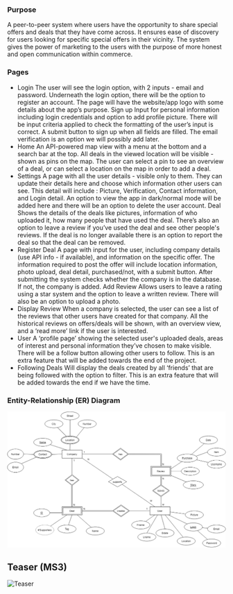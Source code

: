### Purpose

A peer-to-peer system where users have the opportunity to share special offers and deals that they have come across. It ensures ease of discovery for users looking for specific special offers in their vicinity. The system gives the power of marketing to the users with the purpose of more honest and open communication within commerce.

### Pages

* Login
The user will see the login option, with 2 inputs - email and password. Underneath the login option, there will be the option to register an account. The page will have the website/app logo with some details about the app’s purpose.
Sign up
Input for personal information including login credentials and option to add profile  picture. There will be input criteria applied to check the formatting of the user’s input is correct. A submit button to sign up when all fields are filled. The email verification is an option we will possibly add later.
* Home
An API-powered map view with a menu at the bottom and a search bar at the top. All deals in the viewed location will be visible - shown as pins on the map. The user can select a pin to see an overview of a deal, or can select a location on the map in order to add a deal.
* Settings
A page with all the user details - visible only to them. They can update their details here and choose which information other users can see. This detail will include : Picture, Verification, Contact information, and Login detail. An option to view the app in dark/normal mode will be added here and there will be an option to delete the user account.
Deal
Shows the details of the deals like pictures, information of who uploaded it, how many people that have used the deal. There’s also an option to leave a review if you’ve used the deal and see other people's reviews. If the deal is no longer available there is an option to report the deal so that the deal can be removed.
* Register Deal
A page with input for the user, including company details (use API info - if available), and information on the specific offer. The information required to post the offer will include location information, photo upload, deal detail, purchased/not, with a submit button. 
After submitting the system checks whether the company is in the database. If not, the company is added.
Add Review
Allows users to leave a rating using a star system and the option to leave a written review. There will also be an option to upload a photo.
* Display Review
When a company is selected, the user can see a list of the reviews that other users have created for that company. All the historical reviews on offers/deals will be shown, with an overview view, and a ‘read more’ link if the user is interested.
* User
A ‘profile page’ showing the selected user's uploaded deals, areas of interest and personal information they’ve chosen to make visible. There will be a follow button allowing other users to follow. This is an extra feature that will be added towards the end of the project.
* Following Deals
Will display the deals created by all ‘friends’ that are being followed with the option to filter. This is an extra feature that will be added towards the end if we have the time.


### Entity-Relationship (ER) Diagram

![ER Diagram](./images/er_diagram.png)

## Teaser (MS3)

![Teaser](./images/teaser.png)

